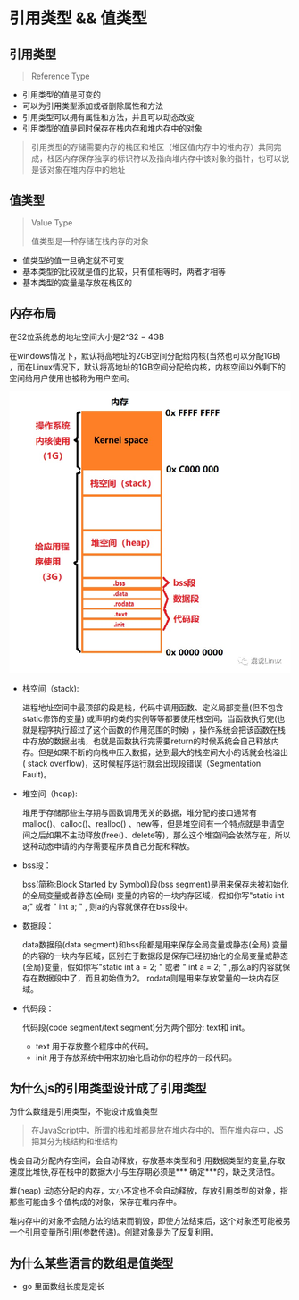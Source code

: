 # 引用类型 && 值类型

## 引用类型

> Reference Type

- 引用类型的值是可变的
- 可以为引用类型添加或者删除属性和方法
- 引用类型可以拥有属性和方法，并且可以动态改变
- 引用类型的值是同时保存在栈内存和堆内存中的对象

> 引用类型的存储需要内存的栈区和堆区（堆区值内存中的堆内存）共同完成，栈区内存保存独享的标识符以及指向堆内存中该对象的指针，也可以说是该对象在堆内存中的地址

## 值类型

> Value Type
>
> 值类型是一种存储在栈内存的对象

- 值类型的值一旦确定就不可变
- 基本类型的比较就是值的比较，只有值相等时，两者才相等
- 基本类型的变量是存放在栈区的

## 内存布局

在32位系统总的地址空间大小是2^32 = 4GB

在windows情况下，默认将高地址的2GB空间分配给内核(当然也可以分配1GB)
，而在Linux情况下，默认将高地址的1GB空间分配给内核，内核空间以外剩下的空间给用户使用也被称为用户空间。

![alt 内存布局](../source/img/notebook/1.png)

- 栈空间（stack):

  进程地址空间中最顶部的段是栈，代码中调用函数、定义局部变量(但不包含static修饰的变量)
  或声明的类的实例等等都要使用栈空间，当函数执行完(也就是程序执行超过了这个函数的作用范围的时候)
  ，操作系统会把该函数在栈中存放的数据出栈，也就是函数执行完需要return的时候系统会自己释放内存。但是如果不断的向栈中压入数据，达到最大的栈空间大小的话就会栈溢出(
  stack overflow)，这时候程序运行就会出现段错误（Segmentation Fault)。


- 堆空间（heap):

  堆用于存储那些生存期与函数调用无关的数据，堆分配的接口通常有malloc()、calloc()、realloc()
  、new等，但是堆空间有一个特点就是申请空间之后如果不主动释放(free()、delete等)，那么这个堆空间会依然存在，所以这种动态申请的内存需要程序员自己分配和释放。


- bss段：

  bss(简称:Block Started by Symbol)段(bss segment)是用来保存未被初始化的全局变量或者静态(全局)
  变量的内容的一块内存区域，假如你写"static int a;" 或者 " int a; " , 则a的内容就保存在bss段中。


- 数据段：

  data数据段(data segment)和bss段都是用来保存全局变量或静态(全局)
  变量的内容的一块内存区域，区别在于数据段是保存已经初始化的全局变量或静态(全局)变量，假如你写"static int a = 2; " 或者 "
  int a = 2; " ,那么a的内容就保存在数据段中了，而且初始值为2。
  rodata则是用来存放常量的一块内存区域。


- 代码段：

  代码段(code segment/text segment)分为两个部分: text和 init。
  - text 用于存放整个程序中的代码。
  - init 用于存放系统中用来初始化启动你的程序的一段代码。

## 为什么js的引用类型设计成了引用类型

为什么数组是引用类型，不能设计成值类型

> 在JavaScript中，所谓的栈和堆都是放在堆内存中的，而在堆内存中，JS把其分为栈结构和堆结构

栈会自动分配内存空间，会自动释放，存放基本类型和引用数据类型的变量,存取速度比堆快,存在栈中的数据大小与生存期必须是***
确定***的，缺乏灵活性。

堆(heap) :动态分配的内存，大小不定也不会自动释放，存放引用类型的对象，指那些可能由多个值构成的对象，保存在堆内存中。

堆内存中的对象不会随方法的结束而销毁，即使方法结束后，这个对象还可能被另一个引用变量所引用(参数传递)。创建对象是为了反复利用。

## 为什么某些语言的数组是值类型

- go 里面数组长度是定长
